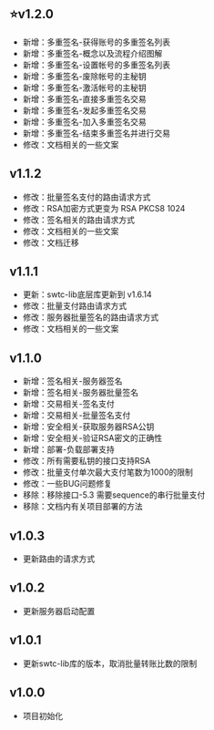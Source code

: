 ## :star:v1.2.0

- 新增：多重签名-获得账号的多重签名列表
- 新增：多重签名-概念以及流程介绍图解
- 新增：多重签名-设置帐号的多重签名列表
- 新增：多重签名-废除帐号的主秘钥
- 新增：多重签名-激活帐号的主秘钥
- 新增：多重签名-直接多重签名交易
- 新增：多重签名-发起多重签名交易
- 新增：多重签名-加入多重签名交易
- 新增：多重签名-结束多重签名并进行交易
- 修改：文档相关的一些文案

## v1.1.2

- 修改：批量签名支付的路由请求方式
- 修改：RSA加密方式更变为 RSA PKCS8 1024
- 修改：签名相关的路由请求方式
- 修改：文档相关的一些文案
- 修改：文档迁移

## v1.1.1

- 更新：swtc-lib底层库更新到 v1.6.14
- 修改：批量支付路由请求方式
- 修改：服务器批量签名的路由请求方式
- 修改：文档相关的一些文案


## v1.1.0

- 新增：签名相关-服务器签名
- 新增：签名相关-服务器批量签名
- 新增：交易相关-签名支付
- 新增：交易相关-批量签名支付
- 新增：安全相关-获取服务器RSA公钥
- 新增：安全相关-验证RSA密文的正确性
- 新增：部署-负载部署支持
- 修改：所有需要私钥的接口支持RSA
- 修改：批量支付单次最大支付笔数为1000的限制
- 修改：一些BUG问题修复
- 移除：移除接口-5.3 需要sequence的串行批量支付
- 移除：文档内有关项目部署的方法


## v1.0.3

- 更新路由的请求方式

## v1.0.2

- 更新服务器启动配置

## v1.0.1

- 更新swtc-lib库的版本，取消批量转账比数的限制

## v1.0.0

- 项目初始化